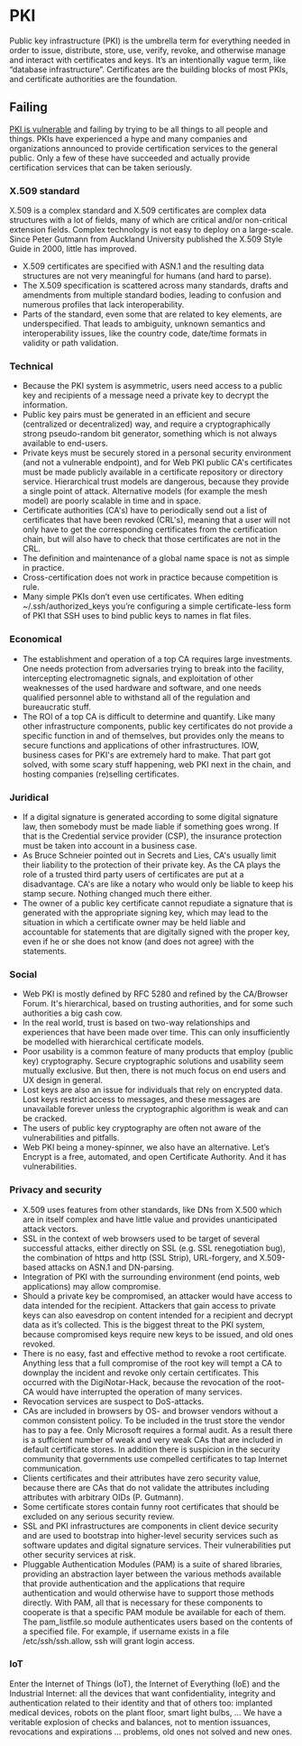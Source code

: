 # PKI

Public key infrastructure (PKI) is the umbrella term for everything needed in order to issue, distribute, store, use, verify, revoke, and otherwise manage and interact with certificates and keys. It’s an intentionally vague term, like “database infrastructure”. Certificates are the building blocks of most PKIs, and certificate authorities are the foundation. 

## Failing

[PKI is vulnerable](https://nvd.nist.gov/vuln/search/results?form_type=Basic&results_type=overview&query=PKI+&search_type=all) and failing by trying to be all things to all people and things. PKIs have experienced a hype and many companies and organizations announced to provide certification services to the general public. Only a few of these have succeeded and actually provide certification services that can be taken seriously.

### X.509 standard

X.509 is a complex standard and X.509 certificates are complex data structures with a lot of fields, many of which are critical and/or non-critical extension fields. Complex technology is not easy to deploy on a large-scale. Since Peter Gutmann from Auckland University published the X.509 Style Guide in 2000, little has improved.

* X.509 certificates are specified with ASN.1 and the resulting data structures are not very meaningful for humans (and hard to parse).
* The X.509 specification is scattered across many standards, drafts and amendments from multiple standard bodies, leading to confusion and numerous profiles that lack interoperability.
* Parts of the standard, even some that are related to key elements, are underspecified. That leads to ambiguity, unknown semantics and interoperability issues, like the country code, date/time formats in validity or path validation.

### Technical

* Because the PKI system is asymmetric, users need access to a public key and recipients of a message need a private key to decrypt the information. 
* Public key pairs must be generated in an efficient and secure (centralized or decentralized) way, and require a cryptographically strong pseudo-random bit generator, something which is not always available to end-users.
* Private keys must be securely stored in a personal security environment (and not a vulnerable endpoint), and for Web PKI public CA's certificates must be made publicly available in a certificate repository or directory service. Hierarchical trust models are dangerous, because they provide a single point of attack. Alternative models (for example the mesh model) are poorly scalable in time and in space.
* Certificate authorities (CA's) have to periodically send out a list of certificates that have been revoked (CRL's), meaning that a user will not only have to get the corresponding certificates from the certification chain, but will also have to check that those certificates are not in the CRL.
* The definition and maintenance of a global name space is not as simple in practice.
* Cross-certification does not work in practice because competition is rule.
* Many simple PKIs don’t even use certificates. When editing ~/.ssh/authorized_keys you’re configuring a simple certificate-less form of PKI that SSH uses to bind public keys to names in flat files.

### Economical

* The establishment and operation of a top CA requires large investments. One needs protection from adversaries trying to break into the facility, intercepting electromagnetic signals, and exploitation of other weaknesses of the used hardware and software, and one needs qualified personnel able to withstand all of the regulation and bureaucratic stuff.
* The ROI of a top CA is difficult to determine and quantify. Like many other infrastructure components, public key certificates do not provide a specific function in and of themselves, but provides only the means to secure functions and applications of other infrastructures. IOW, business cases for PKI's are extremely hard to make. That part got solved, with some scary stuff happening, web PKI next in the chain, and hosting companies (re)selling certificates.

### Juridical

* If a digital signature is generated according to some digital signature law, then somebody must be made liable if something goes wrong. If that is the Credential service provider (CSP), the insurance protection must be taken into account in a business case.
* As Bruce Schneier pointed out in Secrets and Lies, CA's usually limit their liability to the protection of their private key. As the CA plays the role of a trusted third party users of certificates are put at a disadvantage. CA's are like a notary who would only be liable to keep his stamp secure. Nothing changed much there either.
* The owner of a public key certificate cannot repudiate a signature that is generated with the appropriate signing key, which may lead to the situation in which a certificate owner may be held liable and accountable for statements that are digitally signed with the proper key, even if he or she does not know (and does not agree) with the statements.

### Social

* Web PKI is mostly defined by RFC 5280 and refined by the CA/Browser Forum. It's hierarchical, based on trusting authorities, and for some such authorities a big cash cow.
* In the real world, trust is based on two-way relationships and experiences that have been made over time. This can only insufficiently be modelled with hierarchical certificate models.
* Poor usability is a common feature of many products that employ (public key) cryptography. Secure cryptographic solutions and usability seem mutually exclusive. But then, there is not much focus on end users and UX design in general. 
* Lost keys are also an issue for individuals that rely on encrypted data. Lost keys restrict access to messages, and these messages are unavailable forever unless the cryptographic algorithm is weak and can be cracked.
* The users of public key cryptography are often not aware of the vulnerabilities and pitfalls.
* Web PKI being a money-spinner, we also have an alternative. Let’s Encrypt is a free, automated, and open Certificate Authority. And it has vulnerabilities.

### Privacy and security

* X.509 uses features from other standards, like DNs from X.500 which are in itself complex and have little value and provides unanticipated attack vectors.
* SSL in the context of web browsers used to be target of several successful attacks, either directly on SSL (e.g. SSL renegotiation bug), the combination of https and http (SSL Strip), URL-forgery, and X.509-based attacks on ASN.1 and DN-parsing.
* Integration of PKI with the surrounding environment (end points, web applications) may allow compromise.
* Should a private key be compromised, an attacker would have access to data intended for the recipient. Attackers that gain access to private keys can also eavesdrop on content intended for a recipient and decrypt data as it’s collected. This is the biggest threat to the PKI system, because compromised keys require new keys to be issued, and old ones revoked.
* There is no easy, fast and effective method to revoke a root certificate. Anything less that a full compromise of the root key will tempt a CA to downplay the incident and revoke only certain certificates. This occurred with the DigiNotar-Hack, because the revocation of the root-CA would have interrupted the operation of many services.
* Revocation services are suspect to DoS-attacks.
* CAs are included in browsers by OS- and browser vendors without a common consistent policy. To be included in the trust store the vendor has to pay a fee. Only Microsoft requires a formal audit. As a result there is a sufficient number of weak and very weak CAs that are included in default certificate stores. In addition there is suspicion in the security community that governments use compelled certificates to tap Internet communication.
* Clients certificates and their attributes have zero security value, because there are CAs that do not validate the attributes including attributes with arbitrary OIDs (P. Gutmann).
* Some certificate stores contain funny root certificates that should be excluded on any serious security review.
* SSL and PKI infrastructures are components in client device security and are used to bootstrap into higher-level security services such as software updates and digital signature services. Their vulnerabilities put other security services at risk.
* Pluggable Authentication Modules (PAM) is a suite of shared libraries, providing an abstraction layer between the various methods available that provide authentication and the applications that require authentication and would otherwise have to support those methods directly. With PAM, all that is necessary for these components to cooperate is that a specific PAM module be available for each of them. The pam_listfile.so module authenticates users based on the contents of a specified file. For example, if username exists in a file /etc/ssh/ssh.allow, ssh will grant login access. 

### IoT

Enter the Internet of Things (IoT), the Internet of Everything (IoE) and the Industrial Internet: all the devices that want confidentiality, integrity and authentication related to their identity and that of others too: implanted medical devices, robots on the plant floor, smart light bulbs, …
We have a veritable explosion of checks and balances, not to mention issuances, revocations and expirations … problems, old ones not solved and new ones.



